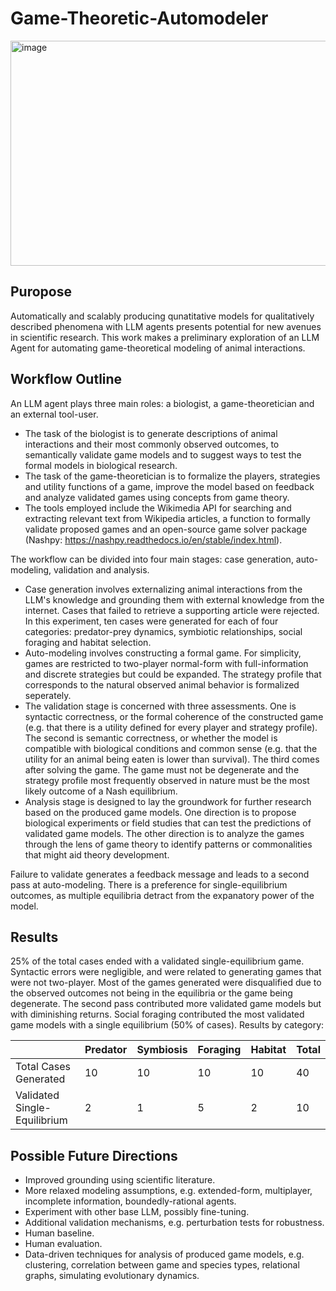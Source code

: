 # Game-Theoretic-Automodeler

<img width="640" height="360" alt="image" src="https://github.com/user-attachments/assets/460d8741-fc08-441c-a5a0-c3295a132e09" />

## Puropose
Automatically and scalably producing qunatitative models for qualitatively described phenomena with LLM agents presents potential for new avenues in scientific research.
This work makes a preliminary exploration of an LLM Agent for automating game-theoretical modeling of animal interactions.

## Workflow Outline
An LLM agent plays three main roles: a biologist, a game-theoretician and an external tool-user.
- The task of the biologist is to generate descriptions of animal interactions and their most commonly observed outcomes, to semantically validate game models and to suggest ways to test the formal models in biological research.
- The task of the game-theoretician is to formalize the players, strategies and utility functions of a game, improve the model based on feedback and analyze validated games using concepts from game theory.
- The tools employed include the Wikimedia API for searching and extracting relevant text from Wikipedia articles, a function to formally validate proposed games and an open-source game solver package (Nashpy: https://nashpy.readthedocs.io/en/stable/index.html).

The workflow can be divided into four main stages: case generation, auto-modeling, validation and analysis.
- Case generation involves externalizing animal interactions from the LLM's knowledge and grounding them with external knowledge from the internet. Cases that failed to retrieve a supporting article were rejected. In this experiment, ten cases were generated for each of four categories: predator-prey dynamics, symbiotic relationships, social foraging and habitat selection.
- Auto-modeling involves constructing a formal game. For simplicity, games are restricted to two-player normal-form with full-information and discrete strategies but could be expanded.
The strategy profile that corresponds to the natural observed animal behavior is formalized seperately.
- The validation stage is concerned with three assessments. One is syntactic correctness, or the formal coherence of the constructed game (e.g. that there is a utility defined for every player and strategy profile). 
The second is semantic correctness, or whether the model is compatible with biological conditions and common sense (e.g. that the utility for an animal being eaten is lower than survival). 
The third comes after solving the game. The game must not be degenerate and the strategy profile most frequently observed in nature must be the most likely outcome of a Nash equilibrium.
- Analysis stage is designed to lay the groundwork for further research based on the produced game models. One direction is to propose biological experiments or field studies that can test the predictions of validated game models. The other direction is to analyze the games through the lens of game theory to identify patterns or commonalities that might aid theory development.

Failure to validate generates a feedback message and leads to a second pass at auto-modeling.
There is a preference for single-equilibrium outcomes, as multiple equilibria detract from the expanatory power of the model.

## Results
25% of the total cases ended with a validated single-equilibrium game.
Syntactic errors were negligible, and were related to generating games that were not two-player.
Most of the games generated were disqualified due to the observed outcomes not being in the equilibria or the game being degenerate.
The second pass contributed more validated game models but with diminishing returns.
Social foraging contributed the most validated game models with a single equilibrium (50% of cases).
Results by category:

|                               | Predator | Symbiosis | Foraging | Habitat | Total |
|------------------------------ | -------- | --------- | -------- | ------- | ----- |
| Total Cases Generated         | 10       | 10        | 10       | 10      | 40    |
| Validated Single-Equilibrium  | 2        | 1         | 5        | 2       | 10    |


## Possible Future Directions
- Improved grounding using scientific literature.
- More relaxed modeling assumptions, e.g. extended-form, multiplayer, incomplete information, boundedly-rational agents.
- Experiment with other base LLM, possibly fine-tuning.
- Additional validation mechanisms, e.g. perturbation tests for robustness.
- Human baseline.
- Human evaluation.
- Data-driven techniques for analysis of produced game models, e.g. clustering, correlation between game and species types, relational graphs, simulating evolutionary dynamics.
